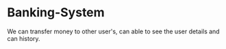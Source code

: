 # Banking-System
We can transfer money to other user's, can able to see the user details and can history.
